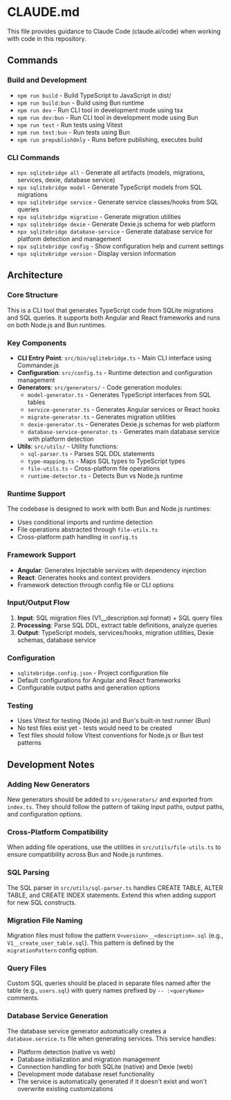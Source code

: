 # CLAUDE.md

This file provides guidance to Claude Code (claude.ai/code) when working with code in this repository.

## Commands

### Build and Development
- `npm run build` - Build TypeScript to JavaScript in dist/
- `npm run build:bun` - Build using Bun runtime
- `npm run dev` - Run CLI tool in development mode using tsx
- `npm run dev:bun` - Run CLI tool in development mode using Bun
- `npm run test` - Run tests using Vitest
- `npm run test:bun` - Run tests using Bun
- `npm run prepublishOnly` - Runs before publishing, executes build

### CLI Commands
- `npx sqlitebridge all` - Generate all artifacts (models, migrations, services, dexie, database service)
- `npx sqlitebridge model` - Generate TypeScript models from SQL migrations
- `npx sqlitebridge service` - Generate service classes/hooks from SQL queries
- `npx sqlitebridge migration` - Generate migration utilities
- `npx sqlitebridge dexie` - Generate Dexie.js schema for web platform
- `npx sqlitebridge database-service` - Generate database service for platform detection and management
- `npx sqlitebridge config` - Show configuration help and current settings
- `npx sqlitebridge version` - Display version information

## Architecture

### Core Structure
This is a CLI tool that generates TypeScript code from SQLite migrations and SQL queries. It supports both Angular and React frameworks and runs on both Node.js and Bun runtimes.

### Key Components
- **CLI Entry Point**: `src/bin/sqlitebridge.ts` - Main CLI interface using Commander.js
- **Configuration**: `src/config.ts` - Runtime detection and configuration management
- **Generators**: `src/generators/` - Code generation modules:
  - `model-generator.ts` - Generates TypeScript interfaces from SQL tables
  - `service-generator.ts` - Generates Angular services or React hooks
  - `migrate-generator.ts` - Generates migration utilities
  - `dexie-generator.ts` - Generates Dexie.js schemas for web platform
  - `database-service-generator.ts` - Generates main database service with platform detection
- **Utils**: `src/utils/` - Utility functions:
  - `sql-parser.ts` - Parses SQL DDL statements
  - `type-mapping.ts` - Maps SQL types to TypeScript types
  - `file-utils.ts` - Cross-platform file operations
  - `runtime-detector.ts` - Detects Bun vs Node.js runtime

### Runtime Support
The codebase is designed to work with both Bun and Node.js runtimes:
- Uses conditional imports and runtime detection
- File operations abstracted through `file-utils.ts`
- Cross-platform path handling in `config.ts`

### Framework Support
- **Angular**: Generates Injectable services with dependency injection
- **React**: Generates hooks and context providers
- Framework detection through config file or CLI options

### Input/Output Flow
1. **Input**: SQL migration files (V1__description.sql format) + SQL query files
2. **Processing**: Parse SQL DDL, extract table definitions, analyze queries
3. **Output**: TypeScript models, services/hooks, migration utilities, Dexie schemas, database service

### Configuration
- `sqlitebridge.config.json` - Project configuration file
- Default configurations for Angular and React frameworks
- Configurable output paths and generation options

### Testing
- Uses Vitest for testing (Node.js) and Bun's built-in test runner (Bun)
- No test files exist yet - tests would need to be created
- Test files should follow Vitest conventions for Node.js or Bun test patterns

## Development Notes

### Adding New Generators
New generators should be added to `src/generators/` and exported from `index.ts`. They should follow the pattern of taking input paths, output paths, and configuration options.

### Cross-Platform Compatibility
When adding file operations, use the utilities in `src/utils/file-utils.ts` to ensure compatibility across Bun and Node.js runtimes.

### SQL Parsing
The SQL parser in `src/utils/sql-parser.ts` handles CREATE TABLE, ALTER TABLE, and CREATE INDEX statements. Extend this when adding support for new SQL constructs.

### Migration File Naming
Migration files must follow the pattern `V<version>__<description>.sql` (e.g., `V1__create_user_table.sql`). This pattern is defined by the `migrationPattern` config option.

### Query Files
Custom SQL queries should be placed in separate files named after the table (e.g., `users.sql`) with query names prefixed by `-- :<queryName>` comments.

### Database Service Generation
The database service generator automatically creates a `database.service.ts` file when generating services. This service handles:
- Platform detection (native vs web)
- Database initialization and migration management
- Connection handling for both SQLite (native) and Dexie (web)
- Development mode database reset functionality
- The service is automatically generated if it doesn't exist and won't overwrite existing customizations